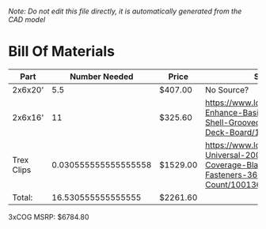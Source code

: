 ###### Note: Do not edit this file directly, it is automatically generated from the CAD model 
# Bill Of Materials 
 |Part|Number Needed|Price|Source| 
 |----|----------|-----|-----|
|2x6x20'|5.5|$407.00|No Source?|
|2x6x16'|11|$325.60|https://www.lowes.com/pd/Trex-Enhance-Basics-16-ft-Clam-Shell-Grooved-Composite-Deck-Board/1000763522|
|Trex Clips|0.030555555555555558|$1529.00|https://www.lowes.com/pd/Trex-Universal-200-sq-ft-Coverage-Black-Clip-Hidden-Fasteners-360-Count/1001364364|
|Total: |16.530555555555555|$2261.60| |

 3xCOG MSRP: $6784.80
